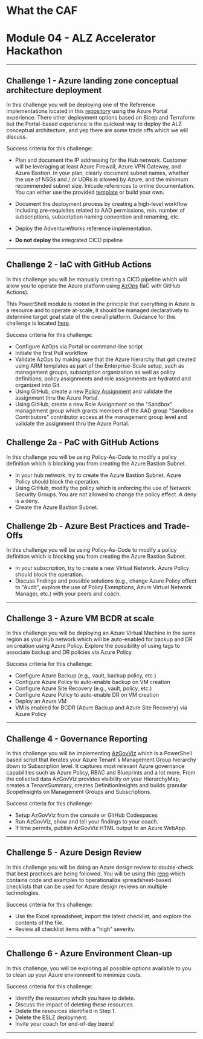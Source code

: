 # What the CAF
# Module 04 - ALZ Accelerator Hackathon

---

## Challenge 1 - Azure landing zone conceptual architecture deployment

In this challenge you will be deploying one of the Reference implementations located in this [repository](https://github.com/Azure/Enterprise-Scale) using the Azure Portal experience.
There other deployment options based on Bicep and Terraform but the Portal-based experience is the quickest way to deploy the ALZ conceptual architecture, and yep there are some trade offs which we will discuss.

Success criteria for this challenge:

- Plan and document the IP addressing for the Hub network. Customer will be leveraging at least Azure Firewall, Azure VPN Gateway, and Azure Bastion. In your plan, clearly document subnet names, whether the use of NSGs and / or UDRs is allowed by Azure, and the minimum recommended subnet size. Inlcude references to online documentation. You can either use the provided [template](/learning_path_modules/04_ALZ_Accelerator/sources/Azure%20Network%20Documentation%20Template.xlsx) or build your own.
- Document the deployment process by creating a high-level workflow including pre-requisites related to AAD permissions, min. number of subscriptions, subscription naming convention and renaming, etc.
- Deploy the AdventureWorks reference implementation.

- **Do not deploy** the integrated CICD pipeline

---

## Challenge 2 - IaC with GitHub Actions

In this challenge you will be manually creating a CICD pipeline which will allow you to operate the Azure platform using [AzOps](https://github.com/Azure/AzOps) (IaC with GitHub Actions).

This PowerShell module is rooted in the principle that everything in Azure is a resource and to operate at-scale, it should be managed declaratively to determine target goal state of the overall platform. Guidance for this challenge is located [here](https://github.com/azure/azops/wiki/github-actions).

Success criteria for this challenge:

- Configure AzOps via Portal or command-line script
- Initiate the first Pull workflow
- Validate AzOps by making sure that the Azure hierarchy that got created using ARM templates as part of the Enterprise-Scale setup, such as management groups, subscription organization as well as policy definitions, policy assignments and role assignments are hydrated and organized into Git.
- Using GitHub, create a new [Policy Assignment](https://github.com/Azure/Enterprise-Scale/wiki/Deploying-Enterprise-Scale-Platform-DevOps#create-new-policy-assignment-for-validation) and validate the assignment thru the Azure Portal.
- Using GitHub, create a new Role Assignment on the "Sandbox" management group which grants members of the AAD group "Sandbox Contributors" contributor access at the management group level and validate the assignment thru the Azure Portal.

## Challenge 2a - PaC with GitHub Actions

In this challenge you will be using Policy-As-Code to modify a policy definition which is blocking you from creating the Azure Bastion Subnet.

- In your hub network, try to create the Azure Bastion Subnet. Azure Policy should block the operation.
- Using GitHub, modify the policy which is enforcing the use of Network Security Groups. You are not allowed to change the policy effect. A deny is a deny.
- Create the Azure Bastion Subnet.

## Challenge 2b - Azure Best Practices and Trade-Offs

In this challenge you will be using Policy-As-Code to modify a policy definition which is blocking you from creating the Azure Bastion Subnet.

- In your subscription, try to create a new Virtual Network. Azure Policy should block the operation.
- Discuss findings and possible solutions (e.g., change Azure Policy effect to "Audit", explore the use of Policy Exemptions, Azure Virtual Network Manager, etc.) with your peers and coach.

---

## Challenge 3 - Azure VM BCDR at scale

In this challenge you will be deploying an Azure Virtual Machine in the same region as your Hub network which will be auto-enabled for backup and DR on creation using Azure Policy. Explore the possibility of using tags to associate backup and DR policies via Azure Policy.

Success criteria for this challenge:

- Configure Azure Backup (e.g., vault, backup policy, etc.)
- Configure Azure Policy to auto-enable backup on VM creation
- Configure Azure Site Recovery (e.g., vault, policy, etc.)
- Configure Azure Policy to auto-enable DR on VM creation
- Deploy an Azure VM
- VM is enabled for BCDR (Azure Backup and Azure Site Recovery) via Azure Policy

---

## Challenge 4 - Governance Reporting

In this challenge you will be implementing [AzGovViz](https://github.com/JulianHayward/Azure-MG-Sub-Governance-Reporting) which is a PowerShell based script that iterates your Azure Tenant´s Management Group hierarchy down to Subscription level. It captures most relevant Azure governance capabilities such as Azure Policy, RBAC and Blueprints and a lot more. From the collected data AzGovViz provides visibility on your HierarchyMap, creates a TenantSummary, creates DefinitionInsights and builds granular ScopeInsights on Management Groups and Subscriptions.

Success criteria for this challenge:

- Setup AzGovViz from the console or GitHub Codespaces
- Run AzGovViz, show and tell your findings to your coach.
- If time permits, publish AzGovViz HTML output to an Azure WebApp.

---

## Challenge 5 - Azure Design Review

In this challenge you will be doing an Azure design review to double-check that best practices are being followed. You will be using this [repo](https://github.com/Azure/review-checklists) which contains code and examples to operationalize spreadsheet-based checklists that can be used for Azure design reviews on multiple technologies.

Success criteria for this challenge:

- Use the Excel spreadsheet, import the latest checklist, and explore the contents of the file.
- Review all checklist items with a "high" severity.

---

## Challenge 6 - Azure Environment Clean-up

In this challenge, you will be exploring all possible options available to you to clean up your Azure environment to minimize costs.

Success criteria for this challenge:

- Identify the resources whcih you have to delete.
- Discuss the impact of deleting these resources.
- Delete the resources identified in Step 1.
- Delete the ESLZ deployment.
- Invite your coach for end-of-day beers!

---

